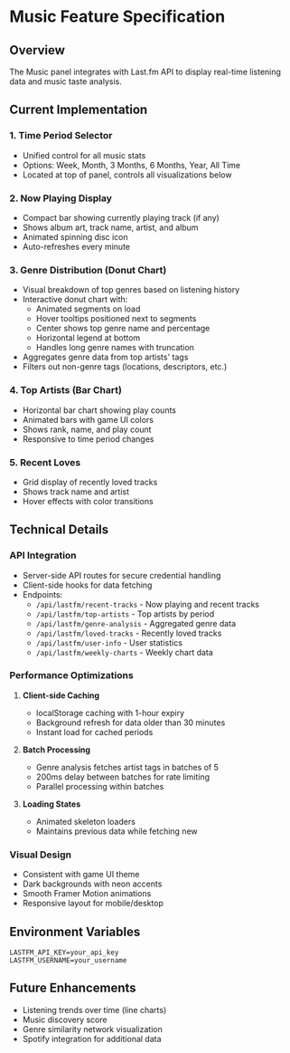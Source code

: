 # Music Feature Specification

## Overview
The Music panel integrates with Last.fm API to display real-time listening data and music taste analysis.

## Current Implementation

### 1. **Time Period Selector**
- Unified control for all music stats
- Options: Week, Month, 3 Months, 6 Months, Year, All Time
- Located at top of panel, controls all visualizations below

### 2. **Now Playing Display**
- Compact bar showing currently playing track (if any)
- Shows album art, track name, artist, and album
- Animated spinning disc icon
- Auto-refreshes every minute

### 3. **Genre Distribution (Donut Chart)**
- Visual breakdown of top genres based on listening history
- Interactive donut chart with:
  - Animated segments on load
  - Hover tooltips positioned next to segments
  - Center shows top genre name and percentage
  - Horizontal legend at bottom
  - Handles long genre names with truncation
- Aggregates genre data from top artists' tags
- Filters out non-genre tags (locations, descriptors, etc.)

### 4. **Top Artists (Bar Chart)**
- Horizontal bar chart showing play counts
- Animated bars with game UI colors
- Shows rank, name, and play count
- Responsive to time period changes

### 5. **Recent Loves**
- Grid display of recently loved tracks
- Shows track name and artist
- Hover effects with color transitions

## Technical Details

### API Integration
- Server-side API routes for secure credential handling
- Client-side hooks for data fetching
- Endpoints:
  - `/api/lastfm/recent-tracks` - Now playing and recent tracks
  - `/api/lastfm/top-artists` - Top artists by period
  - `/api/lastfm/genre-analysis` - Aggregated genre data
  - `/api/lastfm/loved-tracks` - Recently loved tracks
  - `/api/lastfm/user-info` - User statistics
  - `/api/lastfm/weekly-charts` - Weekly chart data

### Performance Optimizations
1. **Client-side Caching**
   - localStorage caching with 1-hour expiry
   - Background refresh for data older than 30 minutes
   - Instant load for cached periods

2. **Batch Processing**
   - Genre analysis fetches artist tags in batches of 5
   - 200ms delay between batches for rate limiting
   - Parallel processing within batches

3. **Loading States**
   - Animated skeleton loaders
   - Maintains previous data while fetching new

### Visual Design
- Consistent with game UI theme
- Dark backgrounds with neon accents
- Smooth Framer Motion animations
- Responsive layout for mobile/desktop

## Environment Variables
```
LASTFM_API_KEY=your_api_key
LASTFM_USERNAME=your_username
```

## Future Enhancements
- Listening trends over time (line charts)
- Music discovery score
- Genre similarity network visualization
- Spotify integration for additional data